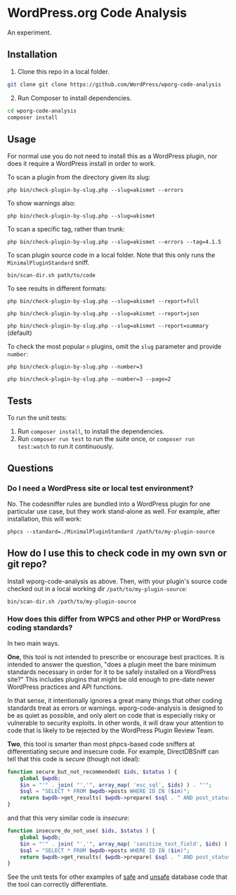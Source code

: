 # WordPress.org Code Analysis

An experiment.


## Installation

1. Clone this repo in a local folder.

```sh
git clone git clone https://github.com/WordPress/wporg-code-analysis
```

2. Run Composer to install dependencies.

```sh
cd wporg-code-analysis
composer install
```

## Usage

For normal use you do not need to install this as a WordPress plugin, nor does it require a WordPress install in order to work.

To scan a plugin from the directory given its slug:

`php bin/check-plugin-by-slug.php --slug=akismet --errors`

To show warnings also:

`php bin/check-plugin-by-slug.php --slug=akismet`

To scan a specific tag, rather than trunk:

`php bin/check-plugin-by-slug.php --slug=akismet --errors --tag=4.1.5`

To scan plugin source code in a local folder. Note that this only runs the `MinimalPluginStandard` sniff.

`bin/scan-dir.sh path/to/code`

To see results in different formats:

`php bin/check-plugin-by-slug.php --slug=akismet --report=full`

`php bin/check-plugin-by-slug.php --slug=akismet --report=json`

`php bin/check-plugin-by-slug.php --slug=akismet --report=summary` (default)

To check the most popular `n` plugins, omit the `slug` parameter and provide `number`:

`php bin/check-plugin-by-slug.php --number=3`

`php bin/check-plugin-by-slug.php --number=3 --page=2`

## Tests

To run the unit tests:

1. Run `composer install`, to install the dependencies.
1. Run `composer run test` to run the suite once, or `composer run test:watch` to run it continuously.


## Questions

### Do I need a WordPress site or local test environment?

No. The codesniffer rules are bundled into a WordPress plugin for one particular use case, but they work stand-alone as well. For example, after installation, this will work:

`phpcs --standard=./MinimalPluginStandard /path/to/my-plugin-source`

## How do I use this to check code in my own svn or git repo?

Install wporg-code-analysis as above. Then, with your plugin's source code checked out in a local working dir `/path/to/my-plugin-source`:

`bin/scan-dir.sh /path/to/my-plugin-source`

### How does this differ from WPCS and other PHP or WordPress coding standards?

In two main ways.

**One**, this tool is not intended to prescribe or encourage best practices. It is intended to answer the question, "does a plugin meet the bare minimum standards necessary in order for it to be safely installed on a WordPress site?" This includes plugins that might be old enough to pre-date newer WordPress practices and API functions.

In that sense, it intentionally ignores a great many things that other coding standards treat as errors or warnings. wporg-code-analysis is designed to be as quiet as possible, and only alert on code that is especially risky or vulnerable to security exploits. In other words, it will draw your attention to code that is likely to be rejected by the WordPress Plugin Review Team.

**Two**, this tool is smarter than most phpcs-based code sniffers at differentiating secure and insecure code. For example, DirectDBSniff can tell that this code is _secure_ (though not ideal):

```php
function secure_but_not_recommended( $ids, $status ) {
    global $wpdb;
    $in = "'" . join( "','", array_map( 'esc_sql', $ids) ) . "'";
    $sql = "SELECT * FROM $wpdb->posts WHERE ID IN ($in)";
    return $wpdb->get_results( $wpdb->prepare( $sql . " AND post_status = %s", $status ) );
}
```

and that this very similar code is _insecure_:

```php
function insecure_do_not_use( $ids, $status ) {
    global $wpdb;
    $in = "'" . join( "','", array_map( 'sanitize_text_field', $ids) ) . "'";
    $sql = "SELECT * FROM $wpdb->posts WHERE ID IN ($in)";
    return $wpdb->get_results( $wpdb->prepare( $sql . " AND post_status = %s", $status ) );
}
```

See the unit tests for other examples of [safe](https://github.com/WordPress/wporg-code-analysis/blob/trunk/tests/db/DirectDBUnitTest.php-safe.inc) and [unsafe](https://github.com/WordPress/wporg-code-analysis/blob/trunk/tests/db/DirectDBUnitTest.php-bad.inc) database code that the tool can correctly differentiate.
